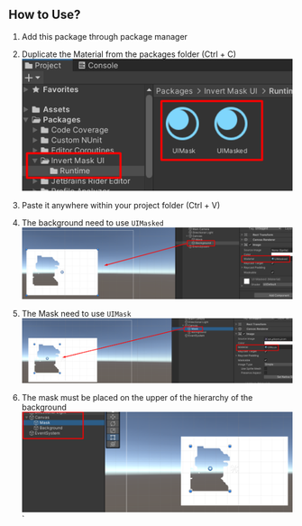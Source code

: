 ## How to Use?

1. Add this package through package manager
1. Duplicate the Material from the packages folder (Ctrl + C)
![Material Path Location](Docs/matpath.png)

1. Paste it anywhere within your project folder (Ctrl + V)

1. The background need to use `UIMasked`
![Background Material](Docs/background.png)

1. The Mask need to use `UIMask`
![Mask Material](Docs/mask.png)

1. The mask must be placed on the upper of the hierarchy of the background
![Hierarchy Usage](Docs/hierarchy.png)`





